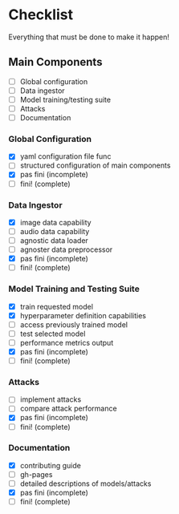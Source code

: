 # Checklist
Everything that must be done to make it happen!

## Main Components
- [ ] Global configuration
- [ ] Data ingestor
- [ ] Model training/testing suite
- [ ] Attacks
- [ ] Documentation

### Global Configuration
- [x] yaml configuration file func
- [ ] structured configuration of main components
- [x] pas fini (incomplete) 
- [ ] fini! (complete)

### Data Ingestor
- [x] image data capability 
- [ ] audio data capability
- [ ] agnostic data loader
- [ ] agnoster data preprocessor
- [x] pas fini (incomplete) 
- [ ] fini! (complete)

### Model Training and Testing Suite
- [x] train requested model
- [x] hyperparameter definition capabilities
- [ ] access previously trained model
- [ ] test selected model
- [ ] performance metrics output
- [x] pas fini (incomplete) 
- [ ] fini! (complete)

### Attacks
- [ ] implement attacks
- [ ] compare attack performance
- [x] pas fini (incomplete) 
- [ ] fini! (complete)

### Documentation
- [x] contributing guide
- [ ] gh-pages
- [ ] detailed descriptions of models/attacks
- [x] pas fini (incomplete)
- [ ] fini! (complete)
